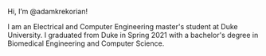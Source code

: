 Hi, I’m @adamkrekorian!

I am an Electrical and Computer Engineering master's student at Duke University. I graduated from Duke in Spring 2021 with a bachelor's degree in Biomedical Engineering and Computer Science.

<!---
adamkrekorian/adamkrekorian is a ✨ special ✨ repository because its `README.md` (this file) appears on your GitHub profile.
You can click the Preview link to take a look at your changes.
--->
